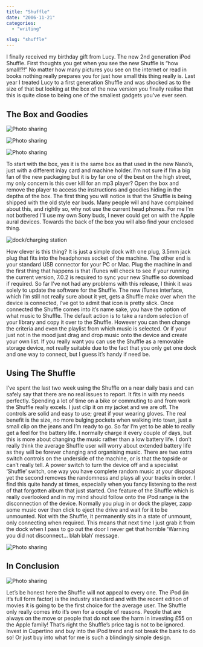 ```yaml
---
title: "Shuffle"
date: "2006-11-21"
categories:
  - "writing"

slug: "shuffle"
---
```


I finally received my birthday gift from Lucy. The new 2nd generation iPod Shuffle. First thoughts you get when you see the new Shuffle is “how small!?!” No matter how many pictures you see on the internet or read in books nothing really prepares you for just how small this thing really is. Last year I treated Lucy to a first generation Shuffle and was shocked as to the size of that but looking at the box of the new version you finally realise that this is quite close to being one of the smallest gadgets you’ve ever seen.

## The Box and Goodies

![Photo sharing](/images/286065772.jpg)

![Photo sharing](/images/286599164.jpg)

![Photo sharing](/images/298297098.jpg)

To start with the box, yes it is the same box as that used in the new Nano’s, just with a different inlay card and machine holder. I’m not sure if I’m a big fan of the new packaging but it is by far one of the best on the high street, my only concern is this over kill for an mp3 player? Open the box and remove the player to access the instructions and goodies hiding in the depths of the box. The first thing you will notice is that the Shuffle is being shipped with the old style ear buds. Many people will and have complained about this, and rightly so, why not use the current head phones. For me I’m not bothered I’ll use my own Sony buds, I never could get on with the Apple aural devices. Towards the back of the box you will also find your enclosed thing.

![dock/charging station](/images/286057162.jpg)

How clever is this thing? It is just a simple dock with one plug, 3.5mm jack plug that fits into the headphones socket of the machine. The other end is your standard USB connector for your PC or Mac. Plug the machine in and the first thing that happens is that iTunes will check to see if your running the current version, 7.0.2 is required to sync your new Shuffle so download if required. So far I’ve not had any problems with this release, I think it was solely to update the software for the Shuffle. The new iTunes interface, which I’m still not really sure about it yet, gets a Shuffle make over when the device is connected, I’ve got to admit that icon is pretty slick. Once connected the Shuffle comes into it’s name sake, you have the option of what music to Shuffle. The default action is to take a random selection of your library and copy it over to the Shuffle. However you can then change the criteria and even the playlist from which music is selected. Or if your just not in the mood just drag and drop music onto the device and create your own list. If you really want you can use the Shuffle as a removable storage device, not really suitable due to the fact that you only get one dock and one way to connect, but I guess it’s handy if need be.

## Using The Shuffle

I’ve spent the last two week using the Shuffle on a near daily basis and can safely say that there are no real issues to report. It fits in with my needs perfectly. Spending a lot of time on a bike or commuting to and from work the Shuffle really excels. I just clip it on my jacket and we are off. The controls are solid and easy to use; great if your wearing gloves. The real benefit is the size, no more bulging pockets when walking into town, just a small clip on the jeans and I’m ready to go. So far I’m yet to be able to really get a feel for the battery life. I normally charge it every couple of days, but this is more about changing the music rather than a low battery life. I don’t really think the average Shuffle user will worry about extended battery life as they will be forever changing and organising music. There are two extra switch controls on the underside of the machine, or is that the topside or can’t really tell. A power switch to turn the device off and a specialist ‘Shuffle’ switch, one way you have complete random music at your disposal yet the second removes the randomness and plays all your tracks in order. I find this quite handy at times, especially when you fancy listening to the rest of that forgotten album that just started. One feature of the Shuffle which is really overlooked and in my mind should follow onto the iPod range is the disconnection of the device. Normally you plug in or dock the player, zapp some music over then click to eject the drive and wait for it to be unmounted. Not with the Shuffle, it permanently sits in a state of unmount, only connecting when required. This means that next time I just grab it from the dock when I pass to go out the door I never get that horrible 'Warning you did not disconnect… blah blah’ message.

![Photo sharing](/images/286599164.jpg)

## In Conclusion

![Photo sharing](/images/286055208.jpg)

Let’s be honest here the Shuffle will not appeal to every one. The iPod (in it’s full form factor) is the industry standard and with the recent edition of movies it is going to be the first choice for the average user. The Shuffle only really comes into it’s own for a couple of reasons. People that are always on the move or people that do not see the harm in investing £55 on the Apple family! That’s right the Shuffle’s price tag is not to be ignored. Invest in Cupertino and buy into the iPod trend and not break the bank to do so! Or just buy into what for me is such a blindingly simple design.

